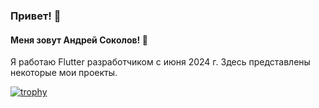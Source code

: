 ### Привет! 👋
#### Меня зовут Андрей Соколов! 🔭
Я работаю Flutter разработчиком с июня 2024 г.
Здесь представлены некоторые мои проекты. 

[![trophy](https://github-profile-trophy.vercel.app/?SokolovAndr=ryo-ma)](https://github.com/ryo-ma/github-profile-trophy)

<!--
**SokolovAndr/SokolovAndr** is a ✨ _special_ ✨ repository because its `README.md` (this file) appears on your GitHub profile.

Here are some ideas to get you started:

- 🔭 I’m currently working on ...
- 🌱 I’m currently learning ...
- 👯 I’m looking to collaborate on ...
- 🤔 I’m looking for help with ...
- 💬 Ask me about ...
- 📫 How to reach me: ...
- 😄 Pronouns: ...
- ⚡ Fun fact: ...
-->
